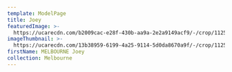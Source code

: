 ```yaml
---
template: ModelPage
title: Joey
featuredImage: >-
  https://ucarecdn.com/b2009cac-e28f-430b-aa9a-2e2a9149acf9/-/crop/1125x1395/0,44/-/preview/
imageThumbnail: >-
  https://ucarecdn.com/13b38959-6199-4a25-9114-5d0da8670a9f/-/crop/1125x1395/0,41/-/preview/
firstName: MELBOURNE Joey
collection: Melbourne
---
```


